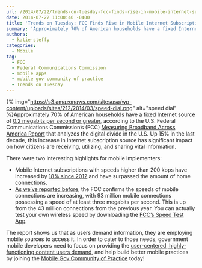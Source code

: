 ```yaml
---
url: /2014/07/22/trends-on-tuesday-fcc-finds-rise-in-mobile-internet-subscriptions/
date: 2014-07-22 11:00:40 -0400
title: 'Trends on Tuesday: FCC Finds Rise in Mobile Internet Subscriptions'
summary: 'Approximately 70% of American households have a fixed Internet source of 0.2 megabits per second or greater, according to the U.S. Federal Communications Commission&#8217;s (FCC) Measuring Broadband Across America Report that analyzes the digital divide in the U.S. Up 15% in the last decade, this increase in Internet subscription source has'
authors:
  - katie-steffy
categories:
  - Mobile
tag:
  - FCC
  - Federal Communications Commission
  - mobile apps
  - mobile gov community of practice
  - Trends on Tuesday
---
```


{% img="https://s3.amazonaws.com/sitesusa/wp-content/uploads/sites/212/2014/03/speed-dial.png" alt="speed dial" %}Approximately 70% of American households have a fixed Internet source of [0.2 megabits per second or greater](http://en.wikipedia.org/wiki/Megabit), according to the U.S. Federal Communications Commission&#8217;s (FCC) [Measuring Broadband Across America Report](https://www.fcc.gov/reports/measuring-broadband-america-2014) that analyzes the digital divide in the U.S. Up 15% in the last decade, this increase in Internet subscription source has significant impact on how citizens are receiving, utilizing, and sharing vital information.

There were two interesting highlights for mobile implementers:

  * Mobile Internet subscriptions with speeds higher than 200 kbps have increased by [18% since 2012](https://www.fcc.gov/reports/measuring-broadband-america-2014) and have surpassed the amount of home connections.
  * [As we’ve reported before](https://www.WHATEVER/2014/03/18/trends-on-tuesday-mobile-download-speeds-on-the-rise/), the FCC confirms the speeds of mobile connections are increasing, with 93 million mobile connections possessing a speed of at least three megabits per second. This is up from the 43 million connections from the previous year. You can actually test your own wireless speed by downloading the [FCC’s Speed Test App](http://apps.usa.gov/fcc-speed-test.shtml).

The report shows us that as users demand information, they are employing mobile sources to access it. In order to cater to those needs, government mobile developers need to focus on providing the [user-centered, highly-functioning content users demand](https://www.WHATEVER/resources/mobile-user-experience-guidelines-and-recommendations/), and help build better mobile practices by joining the [Mobile Gov Community of Practice](https://www.WHATEVER/communities/mobile/) today!